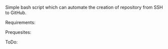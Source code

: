 Simple bash script which can automate the creation of repository from SSH to GitHub.

Requirements:

Prequesites:

ToDo:


